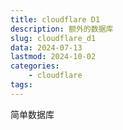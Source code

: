 ```yaml
---
title: cloudflare D1
description: 额外的数据库
slug: cloudflare_d1
data: 2024-07-13
lastmod: 2024-10-02
categories:
    - cloudflare
tags:
---
```


简单数据库
